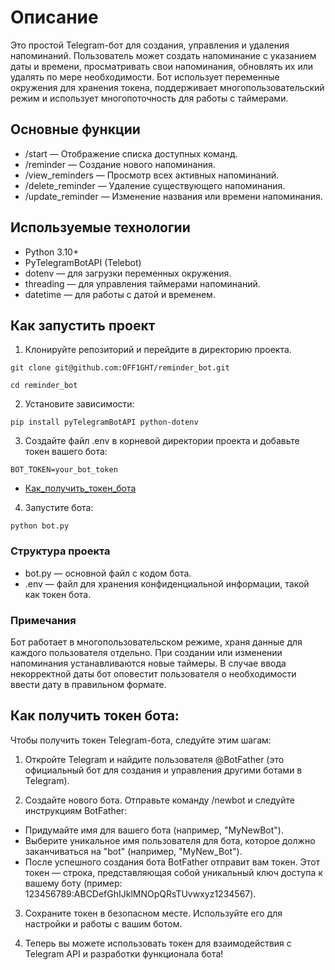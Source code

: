 # Описание
Это простой Telegram-бот для создания, управления и удаления напоминаний. 
Пользователь может создать напоминание с указанием даты и времени, просматривать свои напоминания, обновлять их или удалять по мере необходимости. 
Бот использует переменные окружения для хранения токена, поддерживает многопользовательский режим и использует многопоточность для работы с таймерами.

## Основные функции
- /start — Отображение списка доступных команд.
- /reminder — Создание нового напоминания.
- /view_reminders — Просмотр всех активных напоминаний.
- /delete_reminder — Удаление существующего напоминания.
- /update_reminder — Изменение названия или времени напоминания.

## Используемые технологии
- Python 3.10+
- PyTelegramBotAPI (Telebot)
- dotenv — для загрузки переменных окружения.
- threading — для управления таймерами напоминаний.
- datetime — для работы с датой и временем.

## Как запустить проект
1. Клонируйте репозиторий и перейдите в директорию проекта.
```
git clone git@github.com:OFF1GHT/reminder_bot.git
```
```
cd reminder_bot
```

2. Установите зависимости:
```
pip install pyTelegramBotAPI python-dotenv
```

3. Создайте файл .env в корневой директории проекта и добавьте токен вашего бота:
```
BOT_TOKEN=your_bot_token
```
- [Как_получить_токен_бота](#как-получить-токен-бота)

4. Запустите бота:
```
python bot.py
```

### Структура проекта
- bot.py — основной файл с кодом бота.
- .env — файл для хранения конфиденциальной информации, такой как токен бота.
### Примечания
Бот работает в многопользовательском режиме, храня данные для каждого пользователя отдельно.
При создании или изменении напоминания устанавливаются новые таймеры.
В случае ввода некорректной даты бот оповестит пользователя о необходимости ввести дату в правильном формате.


## Как получить токен бота:
Чтобы получить токен Telegram-бота, следуйте этим шагам:

1. Откройте Telegram и найдите пользователя @BotFather (это официальный бот для создания и управления другими ботами в Telegram).

2. Создайте нового бота. Отправьте команду /newbot и следуйте инструкциям BotFather:

- Придумайте имя для вашего бота (например, "MyNewBot").
- Выберите уникальное имя пользователя для бота, которое должно заканчиваться на "bot" (например, "MyNew_Bot").
- После успешного создания бота BotFather отправит вам токен. Этот токен — строка, представляющая собой уникальный ключ доступа к вашему боту (пример: 123456789:ABCDefGhIJklMNOpQRsTUvwxyz1234567).

3. Сохраните токен в безопасном месте. Используйте его для настройки и работы с вашим ботом.

4. Теперь вы можете использовать токен для взаимодействия с Telegram API и разработки функционала бота!